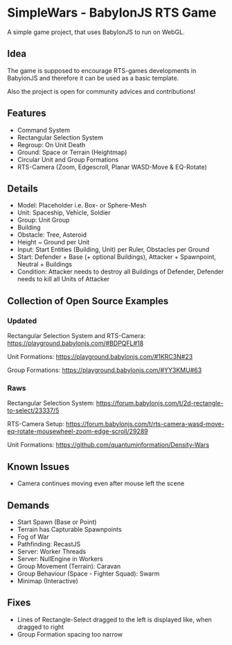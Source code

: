 # SimpleWars - BabylonJS RTS Game

A simple game project, that uses BabylonJS to run on WebGL.

## Idea

The game is supposed to encourage RTS-games developments in BabylonJS and therefore it can be used as a basic template.

Also the project is open for community advices and contributions!

## Features

- Command System
- Rectangular Selection System
- Regroup: On Unit Death
- Ground: Space or Terrain (Heightmap)
- Circular Unit and Group Formations
- RTS-Camera (Zoom, Edgescroll, Planar WASD-Move & EQ-Rotate)

## Details

- Model: Placeholder i.e. Box- or Sphere-Mesh
- Unit: Spaceship, Vehicle, Soldier
- Group: Unit Group
- Building
- Obstacle: Tree, Asteroid
- Height ~ Ground per Unit
- Input: Start Entities (Building, Unit) per Ruler, Obstacles per Ground
- Start: Defender + Base (+ optional Buildings),
	Attacker + Spawnpoint,
	Neutral + Buildings
- Condition: Attacker needs to destroy all Buildings of Defender,
	Defender needs to kill all Units of Attacker

## Collection of Open Source Examples

### Updated

Rectangular Selection System and RTS-Camera: https://playground.babylonjs.com/#BDPQFL#18

Unit Formations: https://playground.babylonjs.com/#1KRC3N#23

Group Formations: https://playground.babylonjs.com/#YY3KMU#63

### Raws

Rectangular Selection System: https://forum.babylonjs.com/t/2d-rectangle-to-select/23337/5

RTS-Camera Setup: https://forum.babylonjs.com/t/rts-camera-wasd-move-eq-rotate-mousewheel-zoom-edge-scroll/29289

Unit Formations: https://github.com/quantuminformation/Density-Wars

## Known Issues

- Camera continues moving even after mouse left the scene

## Demands

- Start Spawn (Base or Point)
- Terrain has Capturable Spawnpoints
- Fog of War
- Pathfinding: RecastJS
- Server: Worker Threads
- Server: NullEngine in Workers
- Group Movement (Terrain): Caravan
- Group Behaviour (Space - Fighter Squad): Swarm
- Minimap (Interactive)

## Fixes

- Lines of Rectangle-Select dragged to the left is displayed like, when dragged to right
- Group Formation spacing too narrow
